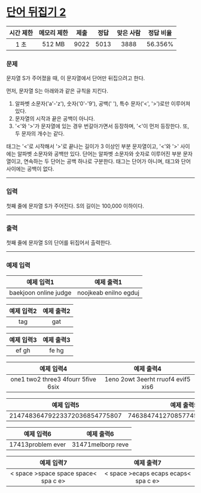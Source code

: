# [단어 뒤집기 2](https://www.acmicpc.net/problem/17413)

<div align = center>

|  시간 제한  | 메모리 제한 |  제출  |  정답  | 맞은 사람 | 정답 비율 |
| :-------: | :------: | :----: | :----: | :-------: | :-------: |
|    1 초   |   512 MB  | 9022 | 5013 |  3888   |  56.356%  |

</div>

### 문제

문자열 S가 주어졌을 때, 이 문자열에서 단어만 뒤집으려고 한다.

먼저, 문자열 S는 아래와과 같은 규칙을 지킨다.

1. 알파벳 소문자('a'-'z'), 숫자('0'-'9'), 공백(' '), 특수 문자('<', '>')로만 이루어져 있다.
2. 문자열의 시작과 끝은 공백이 아니다.
3. '<'와 '>'가 문자열에 있는 경우 번갈아가면서 등장하며, '<'이 먼저 등장한다. 또, 두 문자의 개수는 같다.

태그는 '<'로 시작해서 '>'로 끝나는 길이가 3 이상인 부분 문자열이고, '<'와 '>' 사이에는 알파벳 소문자와 공백만 있다. 단어는 알파벳 소문자와 숫자로 이루어진 부분 문자열이고, 연속하는 두 단어는 공백 하나로 구분한다. 태그는 단어가 아니며, 태그와 단어 사이에는 공백이 없다.

---

### 입력

첫째 줄에 문자열 S가 주어진다. S의 길이는 100,000 이하이다.

---

### 출력

첫째 줄에 문자열 S의 단어를 뒤집어서 출력한다.

---

### 예제 입력

| 예제 입력1 | 예제 출력1 |
| :--------: | :--------: |
| baekjoon online judge | noojkeab enilno egduj |

| 예제 입력2 | 예제 출력2 |
| :--------: | :--------: |
| <open>tag<close> | <open>gat<close> |

| 예제 입력3 | 예제 출력3 |
| :--------: | :--------: |
| <ab cd>ef gh<ij kl> | <ab cd>fe hg<ij kl> |

| 예제 입력4 | 예제 출력4 |
| :--------: | :--------: |
| one1 two2 three3 4fourr 5five 6six | 1eno 2owt 3eerht rruof4 evif5 xis6 |

| 예제 입력5 | 예제 출력5 |
| :--------: | :--------: |
| <int><max>2147483647<long long><max>9223372036854775807 | <int><max>7463847412<long long><max>7085774586302733229 |

| 예제 입력6 | 예제 출력6 |
| :--------: | :--------: |
| <problem>17413<is hardest>problem ever<end> | <problem>31471<is hardest>melborp reve<end> |

| 예제 입력7 | 예제 출력7 |
| :--------: | :--------: |
| <   space   >space space space<    spa   c e> | <   space   >ecaps ecaps ecaps<    spa   c e> |